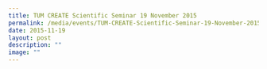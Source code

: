 ```yaml
---
title: TUM CREATE Scientific Seminar 19 November 2015
permalink: /media/events/TUM-CREATE-Scientific-Seminar-19-November-2015/
date: 2015-11-19
layout: post
description: ""
image: ""
---
```

